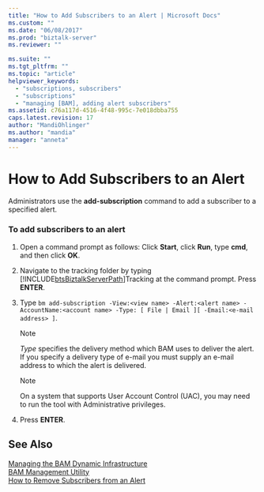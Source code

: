 ```yaml
---
title: "How to Add Subscribers to an Alert | Microsoft Docs"
ms.custom: ""
ms.date: "06/08/2017"
ms.prod: "biztalk-server"
ms.reviewer: ""

ms.suite: ""
ms.tgt_pltfrm: ""
ms.topic: "article"
helpviewer_keywords: 
  - "subscriptions, subscribers"
  - "subscriptions"
  - "managing [BAM], adding alert subscribers"
ms.assetid: c76a117d-4516-4f48-995c-7e018dbba755
caps.latest.revision: 17
author: "MandiOhlinger"
ms.author: "mandia"
manager: "anneta"
---
```

# How to Add Subscribers to an Alert
Administrators use the **add-subscription** command to add a subscriber to a specified alert.  
  
### To add subscribers to an alert  
  
1. Open a command prompt as follows: Click **Start**, click **Run**, type **cmd**, and then click **OK**.  
  
2. Navigate to the tracking folder by typing [!INCLUDE[btsBiztalkServerPath](../includes/btsbiztalkserverpath-md.md)]Tracking at the command prompt. Press **ENTER**.  
  
3. Type `bm add-subscription -View:<view name> -Alert:<alert name> -AccountName:<account name> -Type: [ File | Email ][ -Email:<e-mail address> ]`.  
  
   > [!NOTE]
   >  *Type* specifies the delivery method which BAM uses to deliver the alert. If you specify a delivery type of e-mail you must supply an e-mail address to which the alert is delivered.  
  
   > [!NOTE]
   >  On a system that supports User Account Control (UAC), you may need to run the tool with Administrative privileges.  
  
4. Press **ENTER**.  
  
## See Also  
 [Managing the BAM Dynamic Infrastructure](../core/managing-the-bam-dynamic-infrastructure.md)   
 [BAM Management Utility](../core/bam-management-utility.md)   
 [How to Remove Subscribers from an Alert](../core/how-to-remove-subscribers-from-an-alert.md)